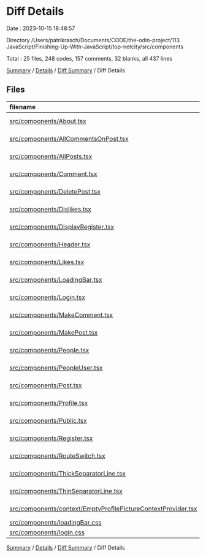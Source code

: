 # Diff Details

Date : 2023-10-15 18:48:57

Directory /Users/patrikrasch/Documents/CODE/the-odin-project/113. JavaScript/Finishing-Up-With-JavaScript/top-netcity/src/components

Total : 25 files,  248 codes, 157 comments, 32 blanks, all 437 lines

[Summary](results.md) / [Details](details.md) / [Diff Summary](diff.md) / Diff Details

## Files
| filename | language | code | comment | blank | total |
| :--- | :--- | ---: | ---: | ---: | ---: |
| [src/components/About.tsx](/src/components/About.tsx) | TypeScript JSX | 1 | 0 | 0 | 1 |
| [src/components/AllCommentsOnPost.tsx](/src/components/AllCommentsOnPost.tsx) | TypeScript JSX | 17 | 0 | 0 | 17 |
| [src/components/AllPosts.tsx](/src/components/AllPosts.tsx) | TypeScript JSX | 1 | 0 | 0 | 1 |
| [src/components/Comment.tsx](/src/components/Comment.tsx) | TypeScript JSX | 15 | 14 | -1 | 28 |
| [src/components/DeletePost.tsx](/src/components/DeletePost.tsx) | TypeScript JSX | 92 | 1 | 11 | 104 |
| [src/components/Dislikes.tsx](/src/components/Dislikes.tsx) | TypeScript JSX | -2 | 0 | 0 | -2 |
| [src/components/DisplayRegister.tsx](/src/components/DisplayRegister.tsx) | TypeScript JSX | -40 | 50 | 3 | 13 |
| [src/components/Header.tsx](/src/components/Header.tsx) | TypeScript JSX | 14 | 0 | 0 | 14 |
| [src/components/Likes.tsx](/src/components/Likes.tsx) | TypeScript JSX | -2 | 0 | 0 | -2 |
| [src/components/LoadingBar.tsx](/src/components/LoadingBar.tsx) | TypeScript JSX | -1 | 12 | 2 | 13 |
| [src/components/Login.tsx](/src/components/Login.tsx) | TypeScript JSX | 103 | 2 | 4 | 109 |
| [src/components/MakeComment.tsx](/src/components/MakeComment.tsx) | TypeScript JSX | 15 | 0 | 0 | 15 |
| [src/components/MakePost.tsx](/src/components/MakePost.tsx) | TypeScript JSX | 2 | 0 | 0 | 2 |
| [src/components/People.tsx](/src/components/People.tsx) | TypeScript JSX | 71 | 0 | 1 | 72 |
| [src/components/PeopleUser.tsx](/src/components/PeopleUser.tsx) | TypeScript JSX | 1 | 0 | 0 | 1 |
| [src/components/Post.tsx](/src/components/Post.tsx) | TypeScript JSX | 36 | -4 | 1 | 33 |
| [src/components/Profile.tsx](/src/components/Profile.tsx) | TypeScript JSX | 31 | 1 | 2 | 34 |
| [src/components/Public.tsx](/src/components/Public.tsx) | TypeScript JSX | -37 | 0 | 0 | -37 |
| [src/components/Register.tsx](/src/components/Register.tsx) | TypeScript JSX | -16 | 1 | 3 | -12 |
| [src/components/RouteSwitch.tsx](/src/components/RouteSwitch.tsx) | TypeScript JSX | -4 | -4 | 0 | -8 |
| [src/components/ThickSeparatorLine.tsx](/src/components/ThickSeparatorLine.tsx) | TypeScript JSX | 5 | 0 | 3 | 8 |
| [src/components/ThinSeparatorLine.tsx](/src/components/ThinSeparatorLine.tsx) | TypeScript JSX | 5 | 0 | 3 | 8 |
| [src/components/context/EmptyProfilePictureContextProvider.tsx](/src/components/context/EmptyProfilePictureContextProvider.tsx) | TypeScript JSX | -2 | 0 | 0 | -2 |
| [src/components/loadingBar.css](/src/components/loadingBar.css) | CSS | -49 | 84 | 1 | 36 |
| [src/components/login.css](/src/components/login.css) | CSS | -8 | 0 | -1 | -9 |

[Summary](results.md) / [Details](details.md) / [Diff Summary](diff.md) / Diff Details